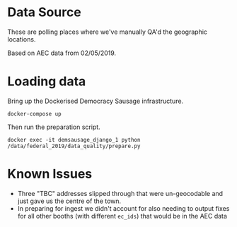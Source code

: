 # Data Source

These are polling places where we've manually QA'd the geographic locations.

Based on AEC data from 02/05/2019.

# Loading data

Bring up the Dockerised Democracy Sausage infrastructure.

```
docker-compose up
```

Then run the preparation script.

```
docker exec -it demsausage_django_1 python /data/federal_2019/data_quality/prepare.py
```

# Known Issues
- Three "TBC" addresses slipped through that were un-geocodable and just gave us the centre of the town.
- In preparing for ingest we didn't account for also needing to output fixes for all other booths (with different `ec_ids`) that would be in the AEC data